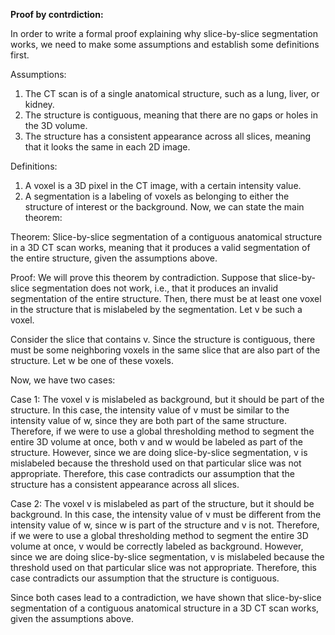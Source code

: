 **Proof by contrdiction:**

In order to write a formal proof explaining why slice-by-slice segmentation works, we need to make some assumptions and establish some definitions first.

Assumptions:
1. The CT scan is of a single anatomical structure, such as a lung, liver, or kidney.
2. The structure is contiguous, meaning that there are no gaps or holes in the 3D volume.
3. The structure has a consistent appearance across all slices, meaning that it looks the same in each 2D image.

Definitions:

1. A voxel is a 3D pixel in the CT image, with a certain intensity value.
2. A segmentation is a labeling of voxels as belonging to either the structure of interest or the background.
Now, we can state the main theorem:

Theorem: Slice-by-slice segmentation of a contiguous anatomical structure in a 3D CT scan works, meaning that it produces a valid segmentation of the entire structure, given the assumptions above.

Proof:
We will prove this theorem by contradiction. Suppose that slice-by-slice segmentation does not work, i.e., that it produces an invalid segmentation of the entire structure. Then, there must be at least one voxel in the structure that is mislabeled by the segmentation. Let v be such a voxel.

Consider the slice that contains v. Since the structure is contiguous, there must be some neighboring voxels in the same slice that are also part of the structure. Let w be one of these voxels.

Now, we have two cases:

Case 1: The voxel v is mislabeled as background, but it should be part of the structure. In this case, the intensity value of v must be similar to the intensity value of w, since they are both part of the same structure. Therefore, if we were to use a global thresholding method to segment the entire 3D volume at once, both v and w would be labeled as part of the structure. However, since we are doing slice-by-slice segmentation, v is mislabeled because the threshold used on that particular slice was not appropriate. Therefore, this case contradicts our assumption that the structure has a consistent appearance across all slices.

Case 2: The voxel v is mislabeled as part of the structure, but it should be background. In this case, the intensity value of v must be different from the intensity value of w, since w is part of the structure and v is not. Therefore, if we were to use a global thresholding method to segment the entire 3D volume at once, v would be correctly labeled as background. However, since we are doing slice-by-slice segmentation, v is mislabeled because the threshold used on that particular slice was not appropriate. Therefore, this case contradicts our assumption that the structure is contiguous.

Since both cases lead to a contradiction, we have shown that slice-by-slice segmentation of a contiguous anatomical structure in a 3D CT scan works, given the assumptions above.